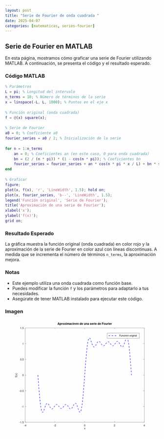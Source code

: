 ```yaml
---
layout: post
title: "Serie de Fourier de onda cuadrada "
date: 2025-04-07
categories: [matematicas, series-fourier]
---
```


## Serie de Fourier en MATLAB

En esta página, mostramos cómo graficar una serie de Fourier utilizando MATLAB. A continuación, se presenta el código y el resultado esperado.

### Código MATLAB

```matlab
% Parámetros
L = pi; % Longitud del intervalo
n_terms = 10; % Número de términos de la serie
x = linspace(-L, L, 1000); % Puntos en el eje x

% Función original (onda cuadrada)
f = @(x) square(x);

% Serie de Fourier
a0 = 0; % Coeficiente a0
fourier_series = a0 / 2; % Inicialización de la serie

for n = 1:n_terms
    an = 0; % Coeficientes an (en este caso, 0 para onda cuadrada)
    bn = (2 / (n * pi)) * (1 - cos(n * pi)); % Coeficientes bn
    fourier_series = fourier_series + an * cos(n * pi * x / L) + bn * sin(n * pi * x / L);
end

% Graficar
figure;
plot(x, f(x), 'r', 'LineWidth', 1.5); hold on;
plot(x, fourier_series, 'b--', 'LineWidth', 1.5);
legend('Función original', 'Serie de Fourier');
title('Aproximación de una serie de Fourier');
xlabel('x');
ylabel('f(x)');
grid on;
```

### Resultado Esperado

La gráfica muestra la función original (onda cuadrada) en color rojo y la aproximación de la serie de Fourier en color azul con líneas discontinuas. A medida que se incrementa el número de términos `n_terms`, la aproximación mejora.

### Notas

- Este ejemplo utiliza una onda cuadrada como función base.
- Puedes modificar la función `f` y los parámetros para adaptarlo a tus necesidades.
- Asegúrate de tener MATLAB instalado para ejecutar este código.

### Imagen

![img](img/img_fourier.gif)
